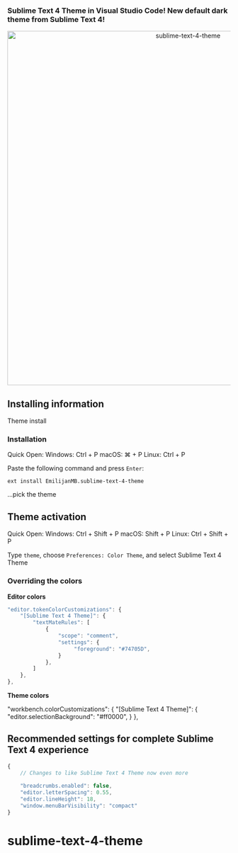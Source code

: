 ### Sublime Text 4 Theme in Visual Studio Code! New default dark theme from Sublime Text 4!

<p align="center"><img width="800px" src="https://i.ibb.co/dgvrYCz/sublime-text-4-theme.jpg" alt="sublime-text-4-theme"></p>
<p align="center">

## Installing information

Theme install

### Installation

Quick Open:
Windows: Ctrl + P
macOS: ⌘ + P
Linux: Ctrl + P

Paste the following command and press `Enter`:

```shell
ext install EmilijanMB.sublime-text-4-theme
```

...pick the theme

## Theme activation

Quick Open:
Windows: Ctrl + Shift + P
macOS: Shift + P
Linux: Ctrl + Shift + P

Type `theme`, choose `Preferences: Color Theme`, and select Sublime Text 4 Theme

### Overriding the colors

**Editor colors**

```js
"editor.tokenColorCustomizations": {
    "[Sublime Text 4 Theme]": {
        "textMateRules": [
            {
                "scope": "comment",
                "settings": {
                     "foreground": "#74705D",
                }
            },
        ]
    },
},
```

**Theme colors**

"workbench.colorCustomizations": {
"[Sublime Text 4 Theme]": {
"editor.selectionBackground": "#ff0000",
}
},

## Recommended settings for complete Sublime Text 4 experience

```js
{
    // Changes to like Sublime Text 4 Theme now even more
    
    "breadcrumbs.enabled": false,
    "editor.letterSpacing": 0.55,
    "editor.lineHeight": 18,
    "window.menuBarVisibility": "compact"
}
```

# sublime-text-4-theme
